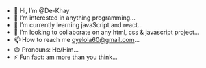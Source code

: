 - 👋 Hi, I’m @De-Khay
- 👀 I’m interested in anything programming...
- 🌱 I’m currently learning javaScript and react...
- 💞️ I’m looking to collaborate on any html, css & javascript project...
- 📫 How to reach me oyelola60@gmail.com...
- 😄 Pronouns: He/Him...
- ⚡ Fun fact: am more than you think...

<!---
De-Khay/De-Khay is a ✨ special ✨ repository because its `README.md` (this file) appears on your GitHub profile.
You can click the Preview link to take a look at your changes.
--->
